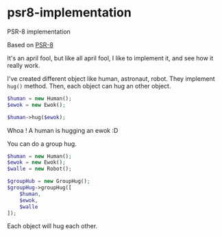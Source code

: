 # psr8-implementation
PSR-8 implementation

Based on [PSR-8](https://github.com/php-fig/fig-standards/blob/master/proposed/psr-8-hug/psr-8-hug.md)

It's an april fool, but like all april fool, I like to implement it, and see how it really work.

I've created different object like human, astronaut, robot. They implement `hug()` method. Then, each object can hug an other object.

```php
$human = new Human();
$ewok = new Ewok();

$human->hug($ewok);
```

Whoa ! A human is hugging an ewok :D

You can do a group hug.

```php
$human = new Human();
$ewok = new Ewok();
$walle = new Robot();

$groupHub = new GroupHug();
$groupHug->groupHug([
    $human,
    $ewok,
    $walle
]);
```

Each object will hug each other.
